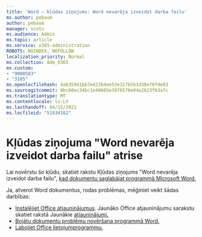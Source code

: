 ```yaml
---
title: 'Word — kļūdas ziņojums: Word nevarēja izveidot darba failu'
ms.author: pebaum
author: pebaum
manager: scotv
ms.audience: Admin
ms.topic: article
ms.service: o365-administration
ROBOTS: NOINDEX, NOFOLLOW
localization_priority: Normal
ms.collection: Adm_O365
ms.custom:
- "9000583"
- "3185"
ms.openlocfilehash: 4ab35941bb7e423b4ee53e31765b1d30ef0fde03
ms.sourcegitcommit: 8bc60ec34bc1e40685e3976576e04a2623f63a7c
ms.translationtype: MT
ms.contentlocale: lv-LV
ms.lasthandoff: 04/15/2021
ms.locfileid: "51834162"
---
```

# <a name="resolve-the-word-could-not-create-the-work-file-error-message"></a>Kļūdas ziņojuma "Word nevarēja izveidot darba failu" atrise

Lai novērstu šo kļūdu, skatiet rakstu Kļūdas ziņojums "Word nevarēja izveidot darba failu", [kad dokumentu saglabājat programmā Microsoft Word.](https://docs.microsoft.com/office/troubleshoot/word/word-could-not-create-the-work-file)

Ja, atverot Word dokumentus, rodas problēmas, mēģiniet veikt šādas darbības:

- [Instalējiet Office atjauninājumus](https://support.office.com/article/2ab296f3-7f03-43a2-8e50-46de917611c5). Jaunāko Office atjauninājumu sarakstu skatiet rakstā Jaunākie [atjauninājumi.](https://docs.microsoft.com/officeupdates/office-updates-msi)
- [Bojātu dokumentu problēmu novēršana programmā Word.](https://docs.microsoft.com/office/troubleshoot/word/damaged-documents-in-word)
- [Labojiet Office lietojumprogrammu.](https://support.office.com/Article/Repair-an-Office-application-7821d4b6-7c1d-4205-aa0e-a6b40c5bb88b)